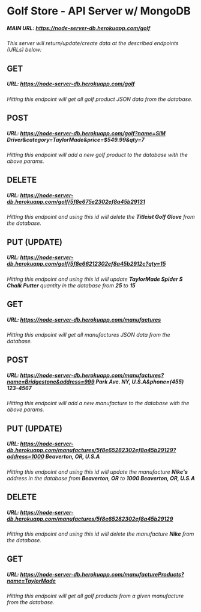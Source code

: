 # Golf Store - API Server w/ MongoDB 
##### MAIN URL: https://node-server-db.herokuapp.com/golf
*This server will return/update/create data at the described endpoints (URLs) below:*

## GET
##### URL: https://node-server-db.herokuapp.com/golf
*Hitting this endpoint will get all golf product JSON data from the database.*

## POST
##### URL: https://node-server-db.herokuapp.com/golf?name=SIM Driver&category=TaylorMade&price=$549.99&qty=7
*Hitting this endpoint will add a new golf product to the database with the above params.*

## DELETE
##### URL: https://node-server-db.herokuapp.com/golf/5f8e675e2302ef8a45b29131
*Hitting this endpoint and using this id will delete the ***Titleist Golf Glove*** from the database.*

## PUT (UPDATE)
##### URL: https://node-server-db.herokuapp.com/golf/5f8e66212302ef8a45b2912c?qty=15
*Hitting this endpoint and using this id will update ***TaylorMade Spider S Chalk Putter*** quantity in the database from
 ***25*** to ***15****

## GET
##### URL: https://node-server-db.herokuapp.com/manufactures
*Hitting this endpoint will get all manufactures JSON data from the database.*

## POST
##### URL: https://node-server-db.herokuapp.com/manufactures?name=Bridgestone&address=999 Park Ave. NY, U.S.A&phone=(455) 123-4567
*Hitting this endpoint will add a new manufacture to the database with the above params.*

## PUT (UPDATE)
##### URL: https://node-server-db.herokuapp.com/manufactures/5f8e65282302ef8a45b29129?address=1000 Beaverton, OR, U.S.A
*Hitting this endpoint and using this id will update the manufacture ***Nike's*** address in the database from
 ***Beaverton, OR*** to ***1000 Beaverton, OR, U.S.A****
 
## DELETE
##### URL: https://node-server-db.herokuapp.com/manufactures/5f8e65282302ef8a45b29129
*Hitting this endpoint and using this id will delete the manufacture ***Nike*** from the database.*

## GET
##### URL: https://node-server-db.herokuapp.com/manufactureProducts?name=TaylorMade
*Hitting this endpoint will get all golf products from a given manufacture from the database.*